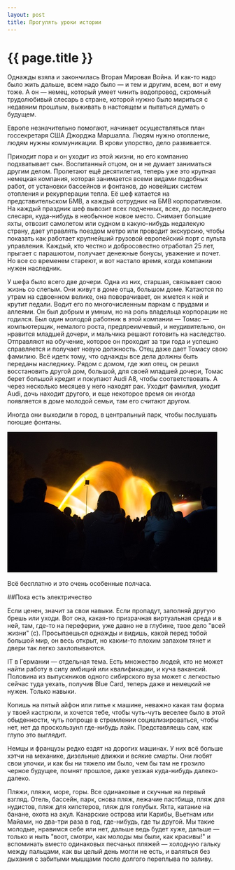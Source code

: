 ```yaml
---
layout: post
title: Прогулять уроки истории
---
```

# {{ page.title }}

Однажды взяла и закончилась Вторая Мировая Война. И как-то надо было жить дальше, всем надо было — и тем и другим, всем, вот и ему тоже. А он —  немец, который умеет чинить водопровод, скромный трудолюбивый слесарь в стране, которой нужно было мириться с недавним прошлым, выживать в настоящем и пытаться думать о будущем. 

Европе незначительно помогают, начинает осуществляться план госсекретаря США Джорджа Маршалла. Людям нужно отопление, людям нужны коммуникации. В крови упорство, дело развивается.

Приходит пора и он уходит из этой жизни, но его компанию подхватывает сын. Воспитанный отцом, он и не думает заниматься другим делом. Пролетают ещё десятилетия, теперь уже это крупная немецкая компания, которая занимается всеми видами подобных работ, от установки бассейнов и фонтанов, до новейших систем отопления и рекурперации тепла. Её шеф катается на представительском БМВ, а каждый сотрудник на БМВ корпоративном. На каждый праздник шеф вывозит всех подченных, всех, до последнего слесаря, куда-нибудь в необычное новое место. Снимает большие яхты, отвозит самолетом или судном в какую-нибудь недалекую страну, дает управлять поездом метро или проводит экскурсию, чтобы показать как работает крупнейший грузовой европейский порт с пульта управления. Каждый, кто честно и добросовестно отработал 25 лет, прыгает с парашютом, получает денежные бонусы, уважение и почет. Но все со временем стареют, и вот настало время, когда компании нужен наследник. 

У шефа было всего две дочери. Одна из них, старшая, связывает свою жизнь со слепым. Они живут в доме отца, большом доме. Катаются по утрам на сдвоенном велике, она поворачивает, он жмется к ней и крутит педали. Водит его по многочисленным паркам с прудами и аллеями. Он был добрым и умным, но на роль владельца корпорации не годился. Был один молодой работник в этой компании — Томас — компьютерщик, немалого роста, предпреимчевый, и неудивительно, он нравится младшей дочери, и мальчика решают готовить на наследство. Отправляют на обучение, которое он проходит за три года и успешно справляется и получает новую должность. Отец даже дает Томасу свою фамилию. Всё идетк тому, что однажды все дела должны быть переданы наследнику. Рядом с домом, где жил отец, он решил восстановить другой дом, большой, для своей младшей дочери, Томас берет большой кредит и покупают Audi A8, чтобы соответствовать. А через несколько месяцев у него находят рак. Уходит фамилия, уходит Audi, дочь находит другого, и еще некоторое время он иногда появляется в доме молодой семьи, там его считают другом. 

Иногда они выходили в город, в центральный парк, чтобы послушать поющие фонтаны.

![rocky](/img/photos/hamburg1.jpg)

Всё бесплатно и это очень особенные полчаса.

##Пока есть электричество

Если ценен, значит за свои навыки. Если пропадут, заполняй другую брешь или уходи.  Вот она, какая-то призрачная виртуальная среда и в ней, там, где-то на переферии, уже давно не в глубине, твое дело "всей жизни" (с). Просыпаешься однажды и видишь, какой перед тобой большой мир, он весь открыт, но каким-то плохим запахом тянет и двери так легко захлопываются. 

IT в Германии — отдельная тема. Есть множество людей, кто не может найти работу в силу амбиций или квалификации, и куча вакансий. Половина из выпускников одного сибирского вуза может с легкостью сейчас туда уехать, получив Blue Card, теперь даже и немецкий не нужен. Только навыки.

Копишь на пятый айфон или литье к машине, неважно какая там форма у твоей кастрюли, и хочется тебе, чтобы чуть-чуть веселее было в этой обыденности, чуть попроще в стремлении социализироваться, чтобы нет, нет да проскользунл где-нибудь лайк. Представляешь сам, как глупо это выглядит.

Немцы и французы редко ездят на дорогих машинах. У них всё больше хэтчи на механике, дизельные движки и всякие смарты. Они любят свои улочки, и как бы ни тяжело им было, чем бы там не грозило черное будущее, помнят прошлое, даже уезжая куда-нибудь далеко-далеко.

Пляжи, пляжи, море, горы. Все одинаковые и скучные на первый взгляд. Отель, бассейн, парк, снова пляж, лежачие пастбища, пляж для нудистов, пляж для хипстеров, пляж для голубых. Яхта, катание на банане, охота на акул. Канарские острова или Карибы, Вьетнам или Майами, но два-три раза в год, где-нибудь, где ты другой. Мы такие молодые, нравимся себе или нет,  дальше ведь будет хуже, дальше — только и ныть "воот, смотри, как молоды мы были, как красивы!" и вспоминать вместо одинаковых песчаных пляжей — холодную гальку между пальцами, как вы целый день могли не есть, и валяться без дыхания с забитыми мышцами после долгого переплыва по заливу.


